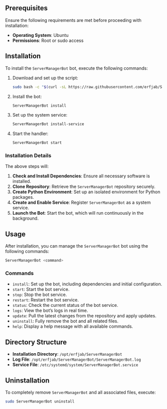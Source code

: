 ## Prerequisites

Ensure the following requirements are met before proceeding with installation:
- **Operating System**: Ubuntu
- **Permissions**: Root or sudo access

## Installation

To install the `ServerManagerBot` bot, execute the following commands:

1. Download and set up the script:
   ```bash
   sudo bash -c "$(curl -sL https://raw.githubusercontent.com/erfjab/ServerManagerBot/master/install.sh)" @ install-script
   ```

2. Install the bot:
   ```bash
   ServerManagerBot install
   ```

3. Set up the system service:
   ```bash
   ServerManagerBot install-service
   ```

4. Start the handler:
   ```bash
   ServerManagerBot start
   ```

### Installation Details

The above steps will:
1. **Check and Install Dependencies**: Ensure all necessary software is installed.
2. **Clone Repository**: Retrieve the `ServerManagerBot` repository securely.
3. **Create Python Environment**: Set up an isolated environment for Python packages.
4. **Create and Enable Service**: Register `ServerManagerBot` as a system service.
5. **Launch the Bot**: Start the bot, which will run continuously in the background.

## Usage

After installation, you can manage the `ServerManagerBot` bot using the following commands:

```bash
ServerManagerBot <command>
```

### Commands

- `install`: Set up the bot, including dependencies and initial configuration.
- `start`: Start the bot service.
- `stop`: Stop the bot service.
- `restart`: Restart the bot service.
- `status`: Check the current status of the bot service.
- `logs`: View the bot’s logs in real time.
- `update`: Pull the latest changes from the repository and apply updates.
- `uninstall`: Fully remove the bot and all related files.
- `help`: Display a help message with all available commands.

## Directory Structure

- **Installation Directory**: `/opt/erfjab/ServerManagerBot`
- **Log File**: `/opt/erfjab/ServerManagerBot/ServerManagerBot.log`
- **Service File**: `/etc/systemd/system/ServerManagerBot.service`

## Uninstallation

To completely remove `ServerManagerBot` and all associated files, execute:

```bash
sudo ServerManagerBot uninstall
```